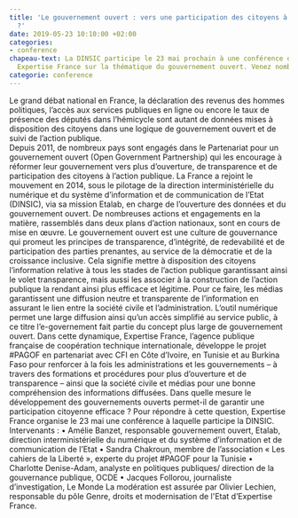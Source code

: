 ```yaml
---
title: 'Le gouvernement ouvert : vers une participation des citoyens à l''action publique
  ?'
date: 2019-05-23 10:10:00 +02:00
categories:
- conference
chapeau-text: La DINSIC participe le 23 mai prochain à une conférence organisée par
  Expertise France sur la thématique du gouvernement ouvert. Venez nombreux !
categorie: conference
---
```


Le grand débat national en France, la déclaration des revenus des hommes politiques, l’accès aux services publiques en ligne ou encore le taux de présence des députés dans l’hémicycle sont autant de données mises à disposition des citoyens dans une logique de gouvernement ouvert et de suivi de l’action publique. 
<br>
Depuis 2011, de nombreux pays sont engagés dans le Partenariat pour un gouvernement ouvert (Open Government Partnership) qui les encourage à réformer leur gouvernement vers plus d’ouverture, de transparence et de participation des citoyens à l’action publique. La France a rejoint le mouvement en 2014, sous le pilotage de la direction interministérielle du numérique et du système d’information et de communication de l’Etat (DINSIC), via sa mission Etalab, en charge de l’ouverture des données et du gouvernement ouvert. De nombreuses actions et engagements en la matière, rassemblés dans deux plans d’action nationaux, sont en cours de mise en œuvre. 
Le gouvernement ouvert est une culture de gouvernance qui promeut les principes de transparence, d’intégrité, de redevabilité et de participation des parties prenantes, au service de la démocratie et de la croissance inclusive. Cela signifie mettre à disposition des citoyens l’information relative à tous les stades de l’action publique garantissant ainsi le volet transparence, mais aussi les associer à la construction de l’action publique la rendant ainsi plus efficace et légitime. Pour ce faire, les médias garantissent une diffusion neutre et transparente de l’information en assurant le lien entre la société civile et l’administration. L’outil numérique permet une large diffusion ainsi qu’un accès simplifié au service public, à ce titre l’e-governement fait partie du concept plus large de gouvernement ouvert. 
Dans cette dynamique, Expertise France, l’agence publique française de coopération technique internationale, développe le projet #PAGOF en partenariat avec CFI en Côte d’Ivoire, en Tunisie et au Burkina Faso pour renforcer à la fois les administrations et les gouvernements – à travers des formations et procédures pour plus d’ouverture et de transparence – ainsi que la société civile et médias pour une bonne compréhension des informations diffusées. 
Dans quelle mesure le développement des gouvernements ouverts permet-il de garantir une participation citoyenne efficace ?
Pour répondre à cette question, Expertise France organise le 23 mai une conférence à laquelle participe la DINSIC. Intervenants :
•	Amélie Banzet, responsable gouvernement ouvert, Etalab, direction interministérielle du numérique et du système d’information et de communication de l’Etat 
•	Sandra Chakroun, membre de l’association « Les cahiers de la Liberté », experte du projet #PAGOF pour la Tunisie
•	Charlotte Denise-Adam, analyste en politiques publiques/ direction de la gouvernance publique, OCDE
•	Jacques Follorou, journaliste d’investigation, Le Monde 
La modération est assurée par Olivier Lechien, responsable du pôle Genre, droits et modernisation de l'Etat d’Expertise France.
